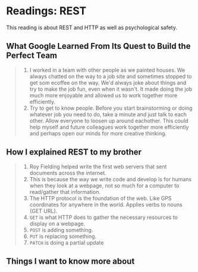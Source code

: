 # Readings: REST
This reading is about REST and HTTP as well as psychological safety.
## What Google Learned From Its Quest to Build the Perfect Team
>  1. I worked in a team with other people as we painted houses. We always chatted on the way to a job site and sometimes stopped to get som ecoffee on the way. We'd always joke about things and try to make the job fun, even when it wasn't. It made doing the job much more enjoyable and allowed us to work together more efficiently.
>  2. Try to get to know people. Before you start brainstorming or doing whatever job you need to do, take a minute and just talk to each other. Allow everyone to loosen up around eachother. This could help myself and future colleagues work together more efficiently and perhaps open our minds for more creative thinking. 

## How I explained REST to my brother
>  1. Roy Fielding helped write the first web servers that sent documents across the internet.
>  2. This is because the way we write code and develop is for humans when they look at a webpage, not so much for a computer to read/gather that information.
>  3. The HTTP protocol is the foundation of the web. Like GPS coordinates for anywhere in the world. Applies verbs to nouns (GET URL).
>  4. `GET` is what HTTP does to gather the necessary resources to display on a webpage.
>  5. `POST` is adding something.
>  6. `PUT` is replacing something.
>  7. `PATCH` is doing a partial update

## Things I want to know more about
